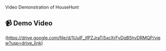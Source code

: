 
Video Demonstration of HouseHunt

 
## 📹 Demo Video

(https://drive.google.com/file/d/1UulF_ifPZJraTi5xcXrFyDqB5hvDRMQP/view?usp=drive_link)
